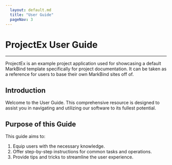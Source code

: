 ```yaml
---
  layout: default.md
  title: "User Guide"
  pageNav: 3
---
```


# ProjectEx User Guide

--------------------------------------------------------------------------------------------------------------------

ProjectEx is an example project application used for showcasing a default MarkBind template specifically for project documentation. It can be taken as a reference for users to base their own MarkBind sites off of.

## Introduction

Welcome to the User Guide. This comprehensive resource is designed to assist you in navigating and utilizing our software to its fullest potential.

## Purpose of this Guide
This guide aims to:

1. Equip users with the necessary knowledge.
1. Offer step-by-step instructions for common tasks and operations.
1. Provide tips and tricks to streamline the user experience.
